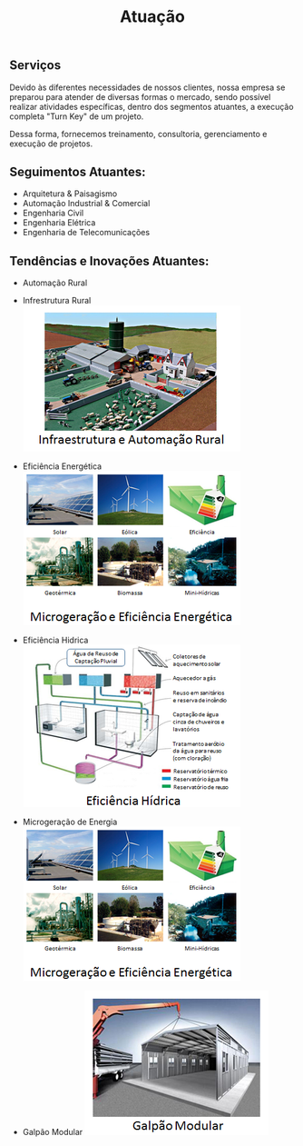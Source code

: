 ﻿---
layout: default
title: Atuação
permalink: /2-Atuacao/
---

## Serviços

Devido às diferentes necessidades de nossos clientes, nossa empresa se preparou para atender de diversas formas o mercado, sendo possível realizar atividades específicas, dentro dos segmentos atuantes, a execução completa "Turn Key" de um projeto.

Dessa forma, fornecemos treinamento, consultoria, gerenciamento e execução de projetos.

## Seguimentos Atuantes:

 - Arquitetura & Paisagismo
 - Automação Industrial & Comercial
 - Engenharia Civil
 - Engenharia Elétrica
 - Engenharia de Telecomunicações

## Tendências e Inovações Atuantes:

- Automação Rural 
- Infrestrutura Rural
![](/images/2-Servicos/IAR.png)

- Eficiência Energética
![](/images/2-Servicos/MGEE.png)

- Eficiência Hidrica
![](/images/2-Servicos/EH.png)

- Microgeração de Energia
![](/images/2-Servicos/MGEE.png)

- Galpão Modular
![](/images/2-Servicos/GM.png)

